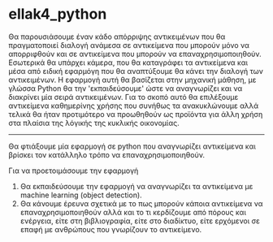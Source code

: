 # ellak4_python


Θα  παρουσιάσουμε έναν κάδο απόρριψης αντικειμένων που θα πραγματοποιεί διαλογή ανάμεσα σε αντικείμενα που μπορούν μόνο να απορριφθούν και σε αντικείμενα που μπορούν να επαναχρησιμοποιηθούν.
Εσωτερικά θα υπάρχει κάμερα, που θα καταγράφει τα αντικείμενα και μέσα από ειδική εφαρμόγη που θα αναπτύξουμε θα κάνει την διαλογή των αντικειμένων.
Η εφαρμογή αυτή θα βασίζεται στην μηχανική μάθηση, με γλώσσα Python θα την 'εκπαιδεύσουμε' ώστε να αναγνωρίζει και να διακρίνει μία σειρά αντικειμένων.
Για το σκοπό αυτό θα επιλέξουμε αντικείμενα καθημερίνης χρήσης που συνήθως τα ανακυκλώνουμε αλλά τελικά θα ήταν προτιμότερο να προωθηθούν ως προϊόντα για άλλη χρήση στα πλαίσια της λόγικής της κυκλικής οικονομίας.

-------

Θα φτιάξουμε μία εφαρμογή σε python που αναγνωρίζει αντικείμενα και βρίσκει τον κατάλληλο τρόπο να επαναχρησιμοποιηθούν.

Για να προετοιμάσουμε την εφαρμογή
1. Θα εκπαιδεύσουμε την εφαρμογή να αναγνωρίζει τα αντικείμενα με machine learning (object detection).
2. Θα κάνουμε έρευνα σχετικά με το πως μπορούν κάποια αντικείμενα να επαναχρησιμοποιηθούν αλλά και το τι κερδίζουμε από πόρους και ενέργεια, είτε στη βιβλιογραφία, είτε στο διαδίκτυο, είτε ερχόμενοι σε επαφή με ανθρώπους που γνωρίζουν το αντικείμενο.


